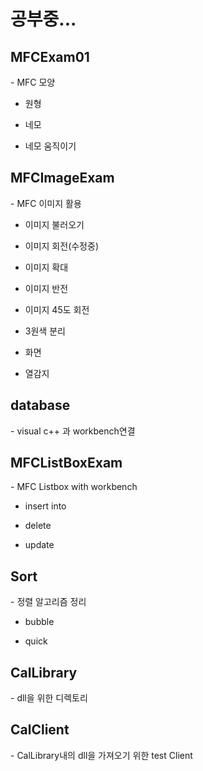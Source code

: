 <h1>공부중...</h1>

<h2>MFCExam01</h2>
- MFC 모양

- 원형

- 네모

- 네모 움직이기

<h2>MFCImageExam</h2>
- MFC 이미지 활용

- 이미지 불러오기

- 이미지 회전(수정중)

- 이미지 확대

- 이미지 반전

- 이미지 45도 회전

- 3원색 분리

- 화면 

- 열감지

<h2>database</h2>
- visual c++ 과 workbench연결


<h2>MFCListBoxExam</h2>
- MFC Listbox with workbench

- insert into

- delete

- update

<h2>Sort</h2>
- 정렬 알고리즘 정리

- bubble

- quick

<h2>CalLibrary</h2>
- dll을 위한 디렉토리 

<h2>CalClient</h2>
- CalLibrary내의 dll을 가져오기 위한 test Client
